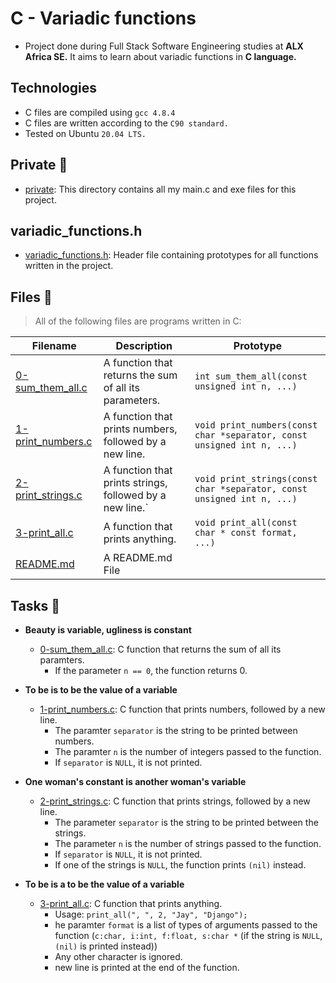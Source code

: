# C - Variadic functions

* Project done during Full Stack Software Engineering studies at **ALX Africa SE.** It aims to learn about variadic functions in **C language.**

## Technologies
* C files are compiled using `gcc 4.8.4`
* C files are written according to the `C90 standard.`
* Tested on Ubuntu `20.04 LTS.`

## Private 📁
* [private](./private): This directory contains all my main.c and exe files for this project.

## variadic_functions.h
- [variadic_functions.h](./variadic_functions.h): Header file containing prototypes for all functions written in the project.

## Files 📃
> All of the following files are programs written in C:

**Filename** | **Description** | **Prototype**
-------------|-----------------|--------------
[0-sum_them_all.c](./0-sum_them_all.c) | A function that returns the sum of all its parameters. | `int sum_them_all(const unsigned int n, ...)`
[1-print_numbers.c](./1-print_numbers.c) | A function that prints numbers, followed by a new line. | `void print_numbers(const char *separator, const unsigned int n, ...)`
[2-print_strings.c](./2-print_strings.c) | A function that prints strings, followed by a new line.` | `void print_strings(const char *separator, const unsigned int n, ...)`
[3-print_all.c](./3-print_all.c) | A function that prints anything. | `void print_all(const char * const format, ...)`
[README.md](./README.md) | A README.md File | 

## Tasks 📃

* **Beauty is variable, ugliness is constant**

    * [0-sum_them_all.c](./0-sum_them_all.c): C function that returns the sum of all its paramters.
        - If the parameter `n == 0`, the function returns 0.


* **To be is to be the value of a variable**

    * [1-print_numbers.c](./1-print_numbers.c): C function that prints numbers, followed by a new line.
        - The paramter `separator` is the string to be printed between numbers.
        - The paramter `n` is the number of integers passed to the function.
        - If `separator` is `NULL`, it is not printed.


* **One woman's constant is another woman's variable**

    * [2-print_strings.c](./2-print_strings.c): C function that prints strings, followed by a new line.
        - The parameter `separator` is the string to be printed between the strings.
        - The parameter `n` is the number of strings passed to the function.
        - If `separator` is `NULL`, it is not printed.
        - If one of the strings is `NULL`, the function prints `(nil)` instead.


* **To be is a to be the value of a variable**

    * [3-print_all.c](./3-print_all.c): C function that prints anything.
        - Usage: `print_all(", ", 2, "Jay", "Django");`
        - he paramter `format` is a list of types of arguments passed to the function (`c:char, i:int, f:float, s:char *` (if the string is `NULL`, `(nil)` is printed instead))
        - Any other character is ignored.
        - new line is printed at the end of the function.